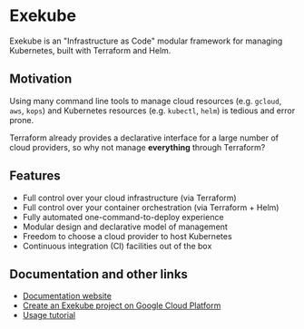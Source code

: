 # Exekube

Exekube is an "Infrastructure as Code" modular framework for managing Kubernetes, built with Terraform and Helm.

## Motivation

Using many command line tools to manage cloud resources (e.g. `gcloud`, `aws`, `kops`) and Kubernetes resources (e.g. `kubectl`, `helm`) is tedious and error prone.

Terraform already provides a declarative interface for a large number of cloud providers, so why not manage **everything** through Terraform?

## Features

- Full control over your cloud infrastructure (via Terraform)
- Full control over your container orchestration (via Terraform + Helm)
- Fully automated one-command-to-deploy experience
- Modular design and declarative model of management
- Freedom to choose a cloud provider to host Kubernetes
- Continuous integration (CI) facilities out of the box

## Documentation and other links

- [Documentation website](https://ilyasotkov.github.io/exekube/)
- [Create an Exekube project on Google Cloud Platform](https://ilyasotkov.github.io/exekube/setup/gcp-gke/)
- [Usage tutorial](https://ilyasotkov.github.io/exekube/usage/deploy-app/)
